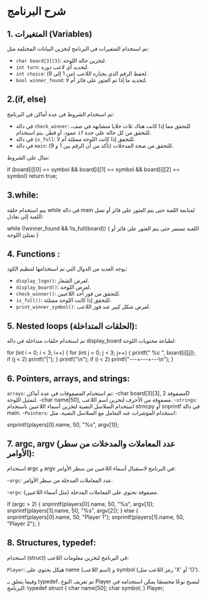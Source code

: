 # شرح البرنامج

## 1. المتغيرات (Variables)
تم استخدام المتغيرات في البرنامج لتخزين البيانات المختلفة مثل:

- `char board[3][3]`: لتخزين حالة اللوحة.
- `int turn`: لتحديد أي لاعب دوره.
- `int choice`: لحفظ الرقم الذي يختاره اللاعب (من 1 إلى 9).
- `bool winner_found`: لتحديد ما إذا تم العثور على فائز أم لا.

## 2.(if, else)
تم استخدام الشروط في عدة أماكن في البرنامج:

- في دالة `check_winner`: للتحقق مما إذا كانت هناك ثلاث خلايا متشابهة في صف، عمود، أو قطر. يتم استخدام `if` للتحقق من كل حالة على حدة.
- في دالة `is_full`: للتحقق إذا كانت اللوحة ممتلئة أم لا.
- في دالة `main`: للتحقق من صحة المدخلات (تأكد من أن الرقم بين 1 و 9).

مثال على الشروط:


if (board[i][0] == symbol && board[i][1] == symbol && board[i][2] == symbol)
    return true;

## 3.while:
يتم استخدام حلقة while في دالة main لمتابعة اللعبة حتى يتم العثور على فائز أو تصل اللعبة إلى تعادل:

while (!winner_found && !is_full(board)) {
  اللعبة تستمر حتى يتم العثور على فائز أو تمتلئ اللوحة
}

## 4. Functions :
يوجد العديد من الدوال التي تم استخدامها لتنظيم الكود:

- `display_logo()`: لعرض الشعار.
- `display_board()`: لعرض اللوحة.
- `check_winner()`: للتحقق من فوز أحد اللاعبين.
- `is_full()`: للتحقق إذا كانت اللوحة ممتلئة.
- `print_winner_symbol()`: لعرض شكل كبير عند فوز اللاعب.

## 5. Nested loops (الحلقات المتداخلة):
تم استخدام حلقات متداخلة في دالة display_board لطباعة محتويات اللوحة:

for (int i = 0; i < 3; i++) {
    for (int j = 0; j < 3; j++) {
        printf(" %c ", board[i][j]);
        if (j < 2) printf("|");
    }
    printf("\n");
    if (i < 2) printf("---+---+---\n");
}

## 6. Pointers, arrays, and strings:
`arrays`: تم استخدام المصفوفات في عدة أماكن:
-char board[3][3], مصفوفة 2D لتمثيل اللوحة.
-char name[50], مصفوفة من الأحرف لتخزين اسم اللاعب.
-`strings`: استخدام السلاسل النصية لتخزين أسماء اللاعبين باستخدام strncpy أو snprintf في دالة main.
-`Pointers`: استخدام المؤشرات عند التعامل مع السلاسل النصية، مثل:

snprintf(players[0].name, 50, "%s", argv[1]);

## 7. argc, argv (عدد المعاملات والمدخلات من سطر الأوامر):

استخدام argc و argv في البرنامج لاستقبال أسماء اللاعبين من سطر الأوامر:

-`argc`: عدد المعاملات المدخلة من سطر الأوامر.

-`argv`: مصفوفة تحتوي على المعاملات المدخلة (مثل أسماء اللاعبين).

if (argc > 2) {
    snprintf(players[0].name, 50, "%s", argv[1]);
    snprintf(players[1].name, 50, "%s", argv[2]);
} else {
    snprintf(players[0].name, 50, "Player 1");
    snprintf(players[1].name, 50, "Player 2");
}

## 8. Structures, typedef:
استخدام (struct) في البرنامج لتخزين معلومات اللاعب:

`Player`: هيكل يحتوي على name (اسم اللاعب) و symbol (رمز اللاعب مثل 'X' أو 'O').

وفيما يتعلق بـ typedef، تم تعريف النوع Player ليصبح نوعًا مخصصًا يمكن استخدامه في البرنامج:
typedef struct {
    char name[50];
    char symbol;
} Player;
